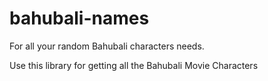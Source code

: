 # bahubali-names

For all your random Bahubali characters needs.

Use this library for getting all the Bahubali Movie Characters
